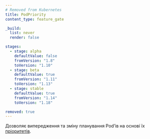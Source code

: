 ```yaml
---
# Removed from Kubernetes
title: PodPriority
content_type: feature_gate

_build:
  list: never
  render: false

stages:
  - stage: alpha 
    defaultValue: false
    fromVersion: "1.8"
    toVersion: "1.10"
  - stage: beta 
    defaultValue: true
    fromVersion: "1.11"
    toVersion: "1.13"
  - stage: stable
    defaultValue: true
    fromVersion: "1.14"
    toVersion: "1.18"

removed: true
---
```

Дозволяє випередження та зміну планування Podʼів на основі їх [пріоритетів](/uk/docs/concepts/scheduling-eviction/pod-priority-preemption/).
